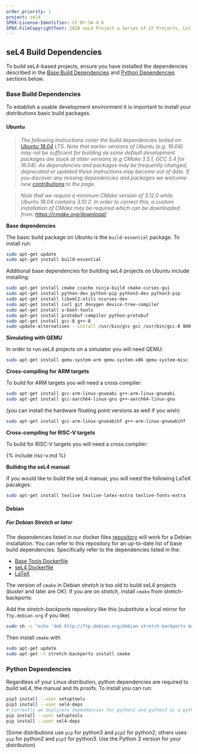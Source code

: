 ```yaml
---
order_priority: 1
project: sel4
SPDX-License-Identifier: CC-BY-SA-4.0
SPDX-FileCopyrightText: 2020 seL4 Project a Series of LF Projects, LLC.
---
```


## seL4 Build Dependencies

To build seL4-based projects, ensure you have installed the dependencies described in the [Base Build Dependencies](#base-build-dependencies) and [Python Dependencies](#python-dependencies) sections below.

### Base Build Dependencies

To establish a usable development environment it is important to install your distributions basic build packages.

#### Ubuntu

> *The following instructions cover the build dependencies tested on [Ubuntu 18.04](http://releases.ubuntu.com/18.04/) LTS. Note that earlier versions of Ubuntu (e.g. 16.04) may not be sufficient for building as some default development packages are
stuck at older versions (e.g CMake 3.5.1, GCC 5.4 for 16.04).
As dependencies and packages may be frequently changed, deprecated or updated these instructions may become out of date. If you discover any missing dependencies and packages we welcome new [contributions](https://docs.sel4.systems/DocsContributing) to the page.*

> *Note that we require a minimum CMake version of 3.12.0 while Ubuntu 18.04 contains 3.10.2.  In order to correct this, a custom installation of CMake may be required which can be downloaded from: https://cmake.org/download/*

**Base dependencies**

The basic build package on Ubuntu is the `build-essential` package. To install run:

```sh
sudo apt-get update
sudo apt-get install build-essential
```

Additional base dependencies for building seL4 projects on Ubuntu include installing:

```sh
sudo apt-get install cmake ccache ninja-build cmake-curses-gui
sudo apt-get install python-dev python-pip python3-dev python3-pip
sudo apt-get install libxml2-utils ncurses-dev
sudo apt-get install curl git doxygen device-tree-compiler
sudo apt-get install u-boot-tools
sudo apt-get install protobuf-compiler python-protobuf
sudo apt-get install gcc-8 g++-8
sudo update-alternatives --install /usr/bin/gcc gcc /usr/bin/gcc-8 800 --slave /usr/bin/g++ g++ /usr/bin/g++-8
```

**Simulating with QEMU**

In order to run seL4 projects on a simulator you will need QEMU:

```sh
sudo apt-get install qemu-system-arm qemu-system-x86 qemu-system-misc
```

**Cross-compiling for ARM targets**

To build for ARM targets you will need a cross compiler:

```sh
sudo apt-get install gcc-arm-linux-gnueabi g++-arm-linux-gnueabi
sudo apt-get install gcc-aarch64-linux-gnu g++-aarch64-linux-gnu
```

(you can install the hardware floating point versions as well if you wish)

```sh
sudo apt-get install gcc-arm-linux-gnueabihf g++-arm-linux-gnueabihf
```

**Cross-compiling for RISC-V targets**

To build for RISC-V targets you will need a cross compiler:

{% include risc-v.md %}

**Builidng the seL4 manual**

If you would like to build the seL4 manual, you will need the following LaTeX pacakges:

```sh
sudo apt-get install texlive texlive-latex-extra texlive-fonts-extra
```

#### Debian

##### For Debian Stretch or later

The dependencies listed in our docker files [repository](https://github.com/seL4/seL4-CAmkES-L4v-dockerfiles) will work for a Debian installation. You can refer to this repository for an up-to-date list of base build dependencies. Specifically refer to the dependencies listed in the:

* [Base Tools Dockerfile](https://github.com/seL4/seL4-CAmkES-L4v-dockerfiles/blob/master/base_tools.dockerfile)
* [seL4 Dockerfile](https://github.com/seL4/seL4-CAmkES-L4v-dockerfiles/blob/master/sel4.dockerfile)
* [LaTeX](https://github.com/seL4/seL4-CAmkES-L4v-dockerfiles/blob/master/scripts/apply-tex.sh)

The version of `cmake` in Debian *stretch* is too old to build seL4 projects (*buster* and later are OK).  If you are on *stretch*, install `cmake` from stretch-backports:

Add the *stretch-backports* repository like this (substitute a local mirror for `ftp.debian.org` if you like)

```sh
sudo sh -c "echo 'deb http://ftp.debian.org/debian stretch-backports main' > /etc/apt/sources.list.d/backports.list"
```

Then install `cmake` with

```sh
sudo apt-get update
sudo apt-get -t stretch-backports install cmake
```

### Python Dependencies

Regardless of your Linux distribution, python dependencies are required to build seL4, the manual and its proofs. To install you can run:

```sh
pip3 install --user setuptools
pip3 install --user sel4-deps
# Currently we duplicate dependencies for python2 and python3 as a python3 upgrade is in process
pip install --user setuptools
pip install --user sel4-deps
```

(Some distributions use `pip` for python3 and `pip2` for python2; others uses `pip` for python2 and `pip3` for python3.  Use the Python 3 version for your distribution)
